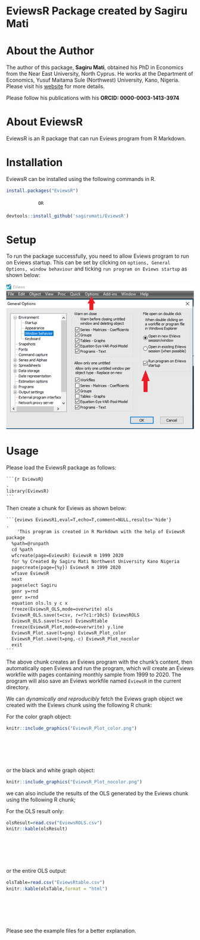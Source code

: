EviewsR Package created by Sagiru Mati
================

# About the Author

The author of this package, **Sagiru Mati**, obtained his PhD in
Economics from the Near East University, North Cyprus. He works at the
Department of Economics, Yusuf Maitama Sule (Northwest) University,
Kano, Nigeria. Please visit his [website](https://smati.com.ng) for more
details.

Please follow his publications with his **ORCID: 0000-0003-1413-3974**

# About EviewsR

EviewsR is an R package that can run Eviews program from R Markdown.

# Installation

EviewsR can be installed using the following commands in R.

``` r
install.packages("EviewsR") 

            OR
            
devtools::install_github('sagirumati/EviewsR')
```

# Setup

To run the package successfully, you need to allow Eviews program to run
on Eviews startup. This can be set by clicking on `options, General
Options, window behaviour` and ticking `run program on Eviews startup`
as shown below:

![](tools/EviewsR.png)<!-- -->

# Usage

Please load the EviewsR package as follows:

    ```{r EviewsR}                                                                .
    library(EviewsR)
    ```

Then create a chunk for Eviews as shown below:

```` 
```{eviews EviewsR1,eval=T,echo=T,comment=NULL,results='hide'}                .
    'This program is created in R Markdown with the help of EviewsR package
  %path=@runpath
  cd %path
  wfcreate(page=EviewsR) EviewsR m 1999 2020
  for %y Created By Sagiru Mati Northwest University Kano Nigeria
  pagecreate(page={%y}) EviewsR m 1999 2020
  wfsave EviewsR
  next
  pageselect Sagiru
  genr y=rnd
  genr x=rnd
  equation ols.ls y c x
  freeze(EviewsR_OLS,mode=overwrite) ols
  EviewsR_OLS.save(t=csv, r=r7c1:r10c5) EviewsROLS
  EviewsR_OLS.save(t=csv) EviewsRtable
  freeze(EviewsR_Plot,mode=overwrite) y.line
  EviewsR_Plot.save(t=png) EviewsR_Plot_color
  EviewsR_Plot.save(t=png,-c) EviewsR_Plot_nocolor
  exit
```  
````

The above chunk creates an Eviews program with the chunk’s content, then
automatically open Eviews and run the program, which will create an
Eviews workfile with pages containing monthly sample from 1999 to 2020.
The program will also save an Eviews workfile named `EviewsR` in the
current directory.

We can *dynamically and reproducibly* fetch the Eviews graph object we
created with the Eviews chunk using the following R chunk:

For the color graph object:

``` r
knitr::include_graphics("EviewsR_Plot_color.png")
```

<br><br><br><br>

or the black and white graph object:

``` r
knitr::include_graphics("EviewsR_Plot_nocolor.png")
```

we can also include the results of the OLS generated by the Eviews chunk
using the following R chunk;

For the OLS result only:

``` r
olsResult=read.csv("EviewsROLS.csv")
knitr::kable(olsResult)
```

<br><br><br><br>

or the entire OLS output:

``` r
olsTable=read.csv("EviewsRtable.csv")
knitr::kable(olsTable,format = "html")
```

<br><br><br><br>

Please see the example files for a better explanation.
